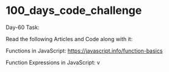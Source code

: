 # 100_days_code_challenge

Day-60 Task:

Read the following Articles and Code along with it:

Functions in JavaScript: https://javascript.info/function-basics

Function Expressions in JavaScript: v
